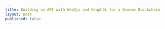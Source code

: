 ```yaml
---
title: Building an API with Web3js and GraphQL for a Quorum Blockchain 🇪🇸
layout: post
published: false
---
```

